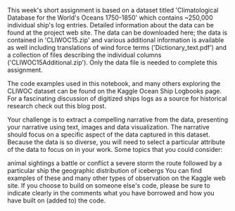 This week's short assignment is based on a dataset titled 'Climatological Database for the World's Oceans 1750-1850' which contains ~250,000 individual ship's log entries. Detailed information about the data can be found at the project web site. The data can be downloaded here; the data is contained in 'CLIWOC15.zip' and various additional information is available as well including translations of wind force terms ('Dictionary_text.pdf') and a collection of files describing the individual columns ('CLIWOC15Additional.zip'). Only the data file is needed to complete this assignment.

The code examples used in this notebook, and many others exploring the CLIWOC dataset can be found on the Kaggle Ocean Ship Logbooks page. For a fascinating discussion of digitized ships logs as a source for historical research check out this blog post.

Your challenge is to extract a compelling narrative from the data, presenting your narrative using text, images and data visualization. The narrative should focus on a specific aspect of the data captured in this dataset. Because the data is so diverse, you will need to select a particular attribute of the data to focus on in your work. Some topics that you could consider:

animal sightings
a battle or conflict
a severe storm 
the route followed by a particular ship
the geographic distribution of icebergs
You can find examples of these and many other types of observation on the Kaggle web site. If you choose to build on someone else's code, please be sure to indicate clearly in the comments what you have borrowed and how you have built on (added to) the code.
